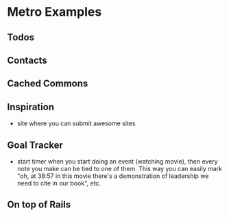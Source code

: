# Metro Examples

## Todos

## Contacts

## Cached Commons

## Inspiration

- site where you can submit awesome sites

## Goal Tracker

- start timer when you start doing an event (watching movie), then every note you make can be tied to one of them.  This way you can easily mark "oh, at 38:57 in this movie there's a demonstration of leadership we need to cite in our book", etc.

## On top of Rails